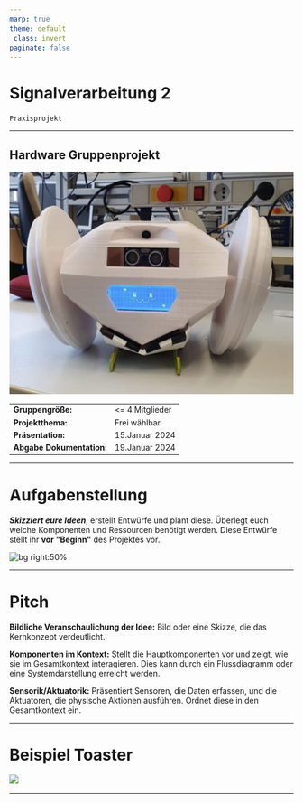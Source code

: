 ```yaml
---
marp: true
theme: default
_class: invert
paginate: false         
---
```



# Signalverarbeitung 2
    Praxisprojekt

---

## Hardware Gruppenprojekt

![bg left:40%](https://github.com/Nr44suessauer/MarkdownSheets/blob/main/Presentations/Pictures/Boombot.jpg.png?raw=true)

|  |  |
| ----------- | ----------- |
| **Gruppengröße:**| <= 4 Mitglieder |
| **Projektthema:** | Frei wählbar |
| **Präsentation:** | 15.Januar 2024 |
| **Abgabe Dokumentation:**  | 19.Januar 2024 |

---
# Aufgabenstellung
***Skizziert eure Ideen***, erstellt Entwürfe und plant diese. Überlegt euch welche Komponenten und Ressourcen benötigt werden. Diese Entwürfe stellt ihr **vor "Beginn"** des Projektes vor.

![bg right:50%](https://github.com/Nr44suessauer/MarkdownSheets/blob/main/Presentations/Pictures/CleanBot.jpg.png?raw=true)

---

# Pitch

**Bildliche Veranschaulichung der Idee:**
Bild oder eine Skizze, die das Kernkonzept verdeutlicht.

**Komponenten im Kontext:**
Stellt die Hauptkomponenten vor und zeigt, wie sie im Gesamtkontext interagieren. Dies kann durch ein Flussdiagramm oder eine Systemdarstellung erreicht werden.

**Sensorik/Aktuatorik:**
Präsentiert Sensoren, die Daten erfassen, und die Aktuatoren, die physische Aktionen ausführen. Ordnet diese in den Gesamtkontext ein.

---
# **Beispiel Toaster**

[![](https://markdown-videos-api.jorgenkh.no/youtube/dQw4w9WgXcQ)](https://youtu.be/dQw4w9WgXcQ)

---